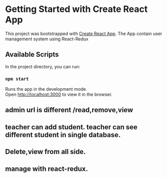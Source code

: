 # Getting Started with Create React App

This project was bootstrapped with [Create React App](https://github.com/facebook/create-react-app).
The App contain user management system using React-Redux 

## Available Scripts

In the project directory, you can run:

### `npm start`

Runs the app in the development mode.\
Open [http://localhost:3000](http://localhost:3000) to view it in the browser.

## admin url is different /read,remove,view
## teacher can add student. teacher can see different student  in single database.
## Delete,view from all side.
## manage with react-redux. 